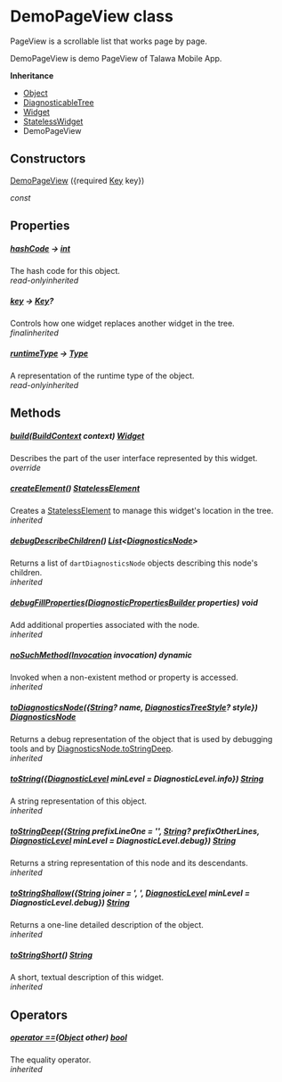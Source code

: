 


# DemoPageView class









<p>PageView is a scrollable list that works page by page.</p>
<p>DemoPageView is demo PageView of Talawa Mobile App.</p>



**Inheritance**

- [Object](https://api.flutter.dev/flutter/dart-core/Object-class.html)
- [DiagnosticableTree](https://api.flutter.dev/flutter/foundation/DiagnosticableTree-class.html)
- [Widget](https://api.flutter.dev/flutter/widgets/Widget-class.html)
- [StatelessWidget](https://api.flutter.dev/flutter/widgets/StatelessWidget-class.html)
- DemoPageView








## Constructors

[DemoPageView](../main/DemoPageView/DemoPageView.md) (\{required [Key](https://api.flutter.dev/flutter/foundation/Key-class.html) key\})

  _const_ 


## Properties

##### [hashCode](https://api.flutter.dev/flutter/widgets/Widget/hashCode.html) &#8594; [int](https://api.flutter.dev/flutter/dart-core/int-class.html)



The hash code for this object.  
_<span class="feature">read-only</span><span class="feature">inherited</span>_



##### [key](https://api.flutter.dev/flutter/widgets/Widget/key.html) &#8594; [Key](https://api.flutter.dev/flutter/foundation/Key-class.html)?



Controls how one widget replaces another widget in the tree.  
_<span class="feature">final</span><span class="feature">inherited</span>_



##### [runtimeType](https://api.flutter.dev/flutter/dart-core/Object/runtimeType.html) &#8594; [Type](https://api.flutter.dev/flutter/dart-core/Type-class.html)



A representation of the runtime type of the object.  
_<span class="feature">read-only</span><span class="feature">inherited</span>_





## Methods

##### [build](../main/DemoPageView/build.md)([BuildContext](https://api.flutter.dev/flutter/widgets/BuildContext-class.html) context) [Widget](https://api.flutter.dev/flutter/widgets/Widget-class.html)



Describes the part of the user interface represented by this widget.  
_<span class="feature">override</span>_



##### [createElement](https://api.flutter.dev/flutter/widgets/StatelessWidget/createElement.html)() [StatelessElement](https://api.flutter.dev/flutter/widgets/StatelessElement-class.html)



Creates a <a href="https://api.flutter.dev/flutter/widgets/StatelessElement-class.html">StatelessElement</a> to manage this widget's location in the tree.  
_<span class="feature">inherited</span>_



##### [debugDescribeChildren](https://api.flutter.dev/flutter/foundation/DiagnosticableTree/debugDescribeChildren.html)() [List](https://api.flutter.dev/flutter/dart-core/List-class.html)&lt;[DiagnosticsNode](https://api.flutter.dev/flutter/foundation/DiagnosticsNode-class.html)>



Returns a list of ```dartDiagnosticsNode``` objects describing this node's
children.  
_<span class="feature">inherited</span>_



##### [debugFillProperties](https://api.flutter.dev/flutter/widgets/Widget/debugFillProperties.html)([DiagnosticPropertiesBuilder](https://api.flutter.dev/flutter/foundation/DiagnosticPropertiesBuilder-class.html) properties) void



Add additional properties associated with the node.  
_<span class="feature">inherited</span>_



##### [noSuchMethod](https://api.flutter.dev/flutter/dart-core/Object/noSuchMethod.html)([Invocation](https://api.flutter.dev/flutter/dart-core/Invocation-class.html) invocation) dynamic



Invoked when a non-existent method or property is accessed.  
_<span class="feature">inherited</span>_



##### [toDiagnosticsNode](https://api.flutter.dev/flutter/foundation/DiagnosticableTree/toDiagnosticsNode.html)(\{[String](https://api.flutter.dev/flutter/dart-core/String-class.html)? name, [DiagnosticsTreeStyle](https://api.flutter.dev/flutter/foundation/DiagnosticsTreeStyle.html)? style\}) [DiagnosticsNode](https://api.flutter.dev/flutter/foundation/DiagnosticsNode-class.html)



Returns a debug representation of the object that is used by debugging
tools and by <a href="https://api.flutter.dev/flutter/foundation/DiagnosticsNode/toStringDeep.html">DiagnosticsNode.toStringDeep</a>.  
_<span class="feature">inherited</span>_



##### [toString](https://api.flutter.dev/flutter/foundation/Diagnosticable/toString.html)(\{[DiagnosticLevel](https://api.flutter.dev/flutter/foundation/DiagnosticLevel.html) minLevel = DiagnosticLevel.info\}) [String](https://api.flutter.dev/flutter/dart-core/String-class.html)



A string representation of this object.  
_<span class="feature">inherited</span>_



##### [toStringDeep](https://api.flutter.dev/flutter/foundation/DiagnosticableTree/toStringDeep.html)(\{[String](https://api.flutter.dev/flutter/dart-core/String-class.html) prefixLineOne = '', [String](https://api.flutter.dev/flutter/dart-core/String-class.html)? prefixOtherLines, [DiagnosticLevel](https://api.flutter.dev/flutter/foundation/DiagnosticLevel.html) minLevel = DiagnosticLevel.debug\}) [String](https://api.flutter.dev/flutter/dart-core/String-class.html)



Returns a string representation of this node and its descendants.  
_<span class="feature">inherited</span>_



##### [toStringShallow](https://api.flutter.dev/flutter/foundation/DiagnosticableTree/toStringShallow.html)(\{[String](https://api.flutter.dev/flutter/dart-core/String-class.html) joiner = ', ', [DiagnosticLevel](https://api.flutter.dev/flutter/foundation/DiagnosticLevel.html) minLevel = DiagnosticLevel.debug\}) [String](https://api.flutter.dev/flutter/dart-core/String-class.html)



Returns a one-line detailed description of the object.  
_<span class="feature">inherited</span>_



##### [toStringShort](https://api.flutter.dev/flutter/widgets/Widget/toStringShort.html)() [String](https://api.flutter.dev/flutter/dart-core/String-class.html)



A short, textual description of this widget.  
_<span class="feature">inherited</span>_





## Operators

##### [operator ==](https://api.flutter.dev/flutter/widgets/Widget/operator_equals.html)([Object](https://api.flutter.dev/flutter/dart-core/Object-class.html) other) [bool](https://api.flutter.dev/flutter/dart-core/bool-class.html)



The equality operator.  
_<span class="feature">inherited</span>_















